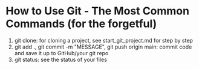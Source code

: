 # How to Use Git - The Most Common Commands (for the forgetful)

1. git clone: for cloning a project, see start_git_project.md for step by step
2. git add ., git commit -m "MESSAGE", git push origin main: commit code and save it up to GitHub/your git repo
3. git status: see the status of your files